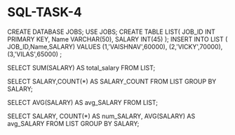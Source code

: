 # SQL-TASK-4
CREATE DATABASE JOBS;
USE JOBS;
CREATE TABLE LIST(
JOB_ID INT PRIMARY KEY,
Name VARCHAR(50),
SALARY INT(45)
);
INSERT INTO LIST
( JOB_ID,Name,SALARY)
VALUES
(1,'VAISHNAV',60000),
(2,'VICKY',70000),
(3,'VILAS',65000)
;


SELECT  SUM(SALARY) AS total_salary
FROM LIST; 
 
SELECT SALARY,COUNT(*) AS SALARY_COUNT
FROM LIST
GROUP BY SALARY;


SELECT AVG(SALARY) AS avg_SALARY
FROM LIST;


SELECT SALARY,
       COUNT(*) AS num_SALARY,
       AVG(SALARY) AS avg_SALARY
FROM LIST
GROUP BY SALARY;
